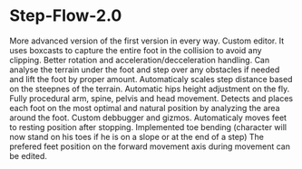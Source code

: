 # Step-Flow-2.0
 More advanced version of the first version in every way.
 Custom editor.
 It uses boxcasts to capture the entire foot in the collision to avoid any clipping.
 Better rotation and acceleration/decceleration handling.
 Can analyse the terrain under the foot and step over any obstacles if needed and lift the foot by proper amount.
 Automaticaly scales step distance based on the steepnes of the terrain.
 Automatic hips height adjustment on the fly.
 Fully procedural arm, spine, pelvis and head movement.
 Detects and places each foot on the most optimal and natural position by analyzing the area around the foot.
 Custom debbugger and gizmos.
 Automaticaly moves feet to resting position after stopping.
 Implemented toe bending (character will now stand on his toes if he is on a slope or at the end of a step)
 The prefered feet position on the forward movement axis during movement can be edited.
